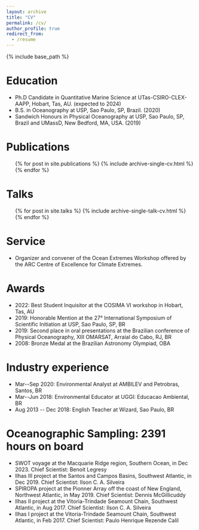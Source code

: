 ```yaml
---
layout: archive
title: "CV"
permalink: /cv/
author_profile: true
redirect_from:
  - /resume
---
```


{% include base_path %}

Education
======
* Ph.D Candidate in Quantitative Marine Science at UTas-CSIRO-CLEX-AAPP, Hobart, Tas, AU. (expected to 2024)
* B.S. in Oceanography at USP, Sao Paulo, SP, Brazil. (2020)
* Sandwich Honours in Physical Oceanography at USP, Sao Paulo, SP, Brazil and UMassD, New Bedford, MA, USA. (2019)
  
Publications
======
  <ul>{% for post in site.publications %}
    {% include archive-single-cv.html %}
  {% endfor %}</ul>
  
Talks
======
 <ul>{% for post in site.talks %}
   {% include archive-single-talk-cv.html %}
 {% endfor %}</ul>
  
Service
======
* Organizer and convener of the Ocean Extremes Workshop offered by the ARC Centre of Excellence for Climate Extremes.

Awards
======
* 2022: Best Student Inquisitor at the COSIMA VI workshop in Hobart, Tas, AU
* 2019: Honorable Mention at the 27&deg; International Symposium of Scientific Initiation at USP, Sao Paulo, SP, BR
* 2019: Second place in oral presentations at the Brazilian conference of Physical Oceanography, XIII OMARSAT, Arraial do Cabo, RJ, BR
* 2008: Bronze Medal at the Brazilian Astronomy Olympiad, OBA

Industry experience
======
* Mar--Sep 2020: Environmental Analyst at AMBILEV and Petrobras, Santos, BR
* Mar--Jun 2018: Environmental Educator at UGGI: Educacao Ambiental, BR
* Aug 2013 -- Dec 2018: English Teacher at Wizard, Sao Paulo, BR

Oceanographic Sampling: 2391 hours on board
======
* SWOT voyage at the Macquarie Ridge region, Southern Ocean, in Dec 2023. Chief Scientist: Benoit Legresy
* Ilhas III project at the Santos and Campos Basins, Southwest Atlantic, in Dec 2019. Chief Scientist: Ilson C. A. Silveira
* SPIROPA project at the Pionner Array off the coast of New England, Northwest Atlantic, in May 2019. Chief Scientist: Dennis McGillicuddy
* Ilhas II project at the Vitoria-Trindade Seamount Chain, Southwest Atlantic, in Aug 2017. Chief Scientist: Ilson C. A. Silveira
* Ilhas I project at the Vitoria-Trindade Seamount Chain, Southwest Atlantic, in Feb 2017. Chief Scientist: Paulo Henrique Rezende Calil
